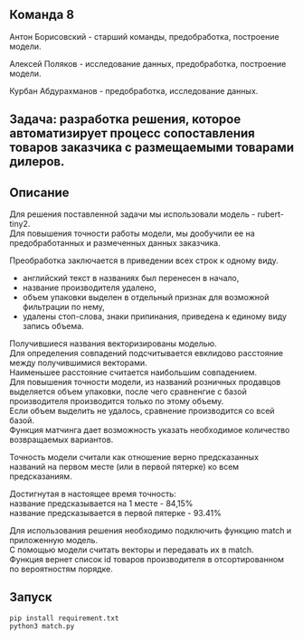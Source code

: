 ## Команда 8   

Антон Борисовский - старший команды, предобработка, построение модели.    

Алексей Поляков - исследование данных, предобработка, построение модели.    

Курбан Абдурахманов - предобработка, исследование данных.    

## Задача: разработка решения, которое автоматизирует процесс сопоставления товаров заказчика с размещаемыми товарами дилеров.    

## Описание    
  
Для решения поставленной задачи мы использовали модель  - rubert-tiny2.       
Для повышения точности работы модели, мы дообучили ее на предобработанных и размеченных данных заказчика.     
 
Преобработка заключается в приведении всех строк к одному виду.       
- английский текст в названиях был перенесен в начало,      
- название производителя удалено,      
- объем упаковки выделен в отдельный признак для возможной фильтрации по нему,        
- удалены стоп-слова, знаки припинания, приведена к единому виду запись объема.        

Получившиеся названия векторизированы моделью.      
Для определения совпадений подсчитывается евклидово расстояние между получившимися векторами.       
Наименьшее расстояние считается наибольшим совпадением.      
Для повышения точности модели, из названий розничных продавцов выделяется объем упаковки, после чего сравненгие с базой производителя производится только по этому объему.     
Если объем выделить не удалось, сравнение производится со всей базой.      
Функция матчинга дает возможность указать необходимое количество возвращаемых вариантов.      

Точность модели считали как отношение верно предсказанных названий на первом месте (или в первой пятерке) ко всем предсказаниям.     


Достигнутая в настоящее время точность:     
название предсказывается на 1 месте -  84,15%     
название предсказывается в первой пятерке - 93.41%     


Для использования решения необходимо подключить функцию match и приложенную модель.    
С помощью модели считать векторы и передавать их в match.    
Функция вернет список id товаров производителя в отсортированном по вероятностям порядке.     


## Запуск    
```
pip install requirement.txt    
python3 match.py
```